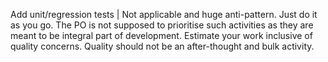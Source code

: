 Add unit/regression tests | Not applicable and huge anti-pattern. Just do it as you go. The PO is not supposed to prioritise such activities as they are meant to be integral part of development. Estimate your work inclusive of quality concerns. Quality should not be an after-thought and bulk activity.